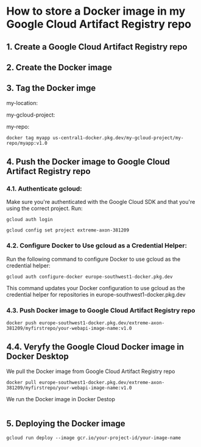 # How to store a Docker image in my Google Cloud Artifact Registry repo

## 1. Create a Google Cloud Artifact Registry repo



## 2. Create the Docker image


## 3. Tag the Docker imge

my-location:

my-gcloud-project:

my-repo: 

```
docker tag myapp us-central1-docker.pkg.dev/my-gcloud-project/my-repo/myapp:v1.0
```


## 4. Push the Docker image to Google Cloud Artifact Registry repo

### 4.1. Authenticate gcloud:

Make sure you're authenticated with the Google Cloud SDK and that you're using the correct project. Run:

```
gcloud auth login
```

```
gcloud config set project extreme-axon-381209
```

### 4.2. Configure Docker to Use gcloud as a Credential Helper:

Run the following command to configure Docker to use gcloud as the credential helper:

```
gcloud auth configure-docker europe-southwest1-docker.pkg.dev
```

This command updates your Docker configuration to use gcloud as the credential helper for repositories in europe-southwest1-docker.pkg.dev

### 4.3. Push Docker image to Google Cloud Artifact Registry repo

```
docker push europe-southwest1-docker.pkg.dev/extreme-axon-381209/myfirstrepo/your-webapi-image-name:v1.0
```

## 4.4. Veryfy the Google Cloud Docker image in Docker Desktop

We pull the Docker image from Google Cloud Artifact Registry repo

```
docker pull europe-southwest1-docker.pkg.dev/extreme-axon-381209/myfirstrepo/your-webapi-image-name:v1.0
```

We run the Docker image in Docker Destop

```

```

## 5. Deploying the Docker image

```
gcloud run deploy --image gcr.io/your-project-id/your-image-name
```

